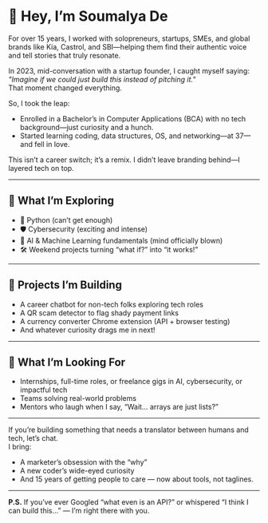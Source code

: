 # 👋 Hey, I’m Soumalya De

For over 15 years, I worked with solopreneurs, startups, SMEs, and global brands like Kia, Castrol, and SBI—helping them find their authentic voice and tell stories that truly resonate.

In 2023, mid-conversation with a startup founder, I caught myself saying:  
*"Imagine if we could just build this instead of pitching it."*  
That moment changed everything.

So, I took the leap:  
- Enrolled in a Bachelor’s in Computer Applications (BCA) with no tech background—just curiosity and a hunch.  
- Started learning coding, data structures, OS, and networking—at 37—and fell in love.  

This isn’t a career switch; it’s a remix. I didn’t leave branding behind—I layered tech on top.

---

## 🔧 What I’m Exploring  
- 🐍 Python (can’t get enough)  
- 🛡️ Cybersecurity (exciting and intense)  
- 🧠 AI & Machine Learning fundamentals (mind officially blown)  
- 🛠️ Weekend projects turning “what if?” into “it works!”

---

## 🧪 Projects I’m Building  
- A career chatbot for non-tech folks exploring tech roles  
- A QR scam detector to flag shady payment links  
- A currency converter Chrome extension (API + browser testing)  
- And whatever curiosity drags me in next!

---

## 📌 What I’m Looking For  
- Internships, full-time roles, or freelance gigs in AI, cybersecurity, or impactful tech  
- Teams solving real-world problems  
- Mentors who laugh when I say, “Wait… arrays are just lists?”

---

If you’re building something that needs a translator between humans and tech, let’s chat.  
I bring:  
- A marketer’s obsession with the “why”  
- A new coder’s wide-eyed curiosity  
- And 15 years of getting people to care — now about tools, not taglines.

---

**P.S.** If you’ve ever Googled “what even is an API?” or whispered “I think I can build this…” — I’m right there with you.
